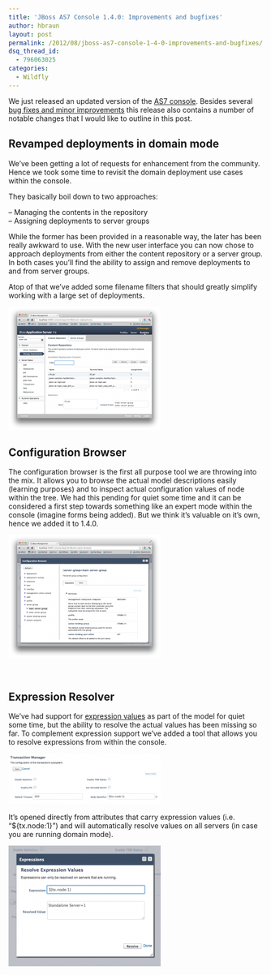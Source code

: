 ```yaml
---
title: 'JBoss AS7 Console 1.4.0: Improvements and bugfixes'
author: hbraun
layout: post
permalink: /2012/08/jboss-as7-console-1-4-0-improvements-and-bugfixes/
dsq_thread_id:
  - 796063025
categories:
  - Wildfly
---
```

We just released an updated version of the [AS7 console][1]. Besides several [bug fixes and minor improvements][2] this release also contains a number of notable changes that I would like to outline in this post.

## Revamped deployments in domain mode

We&#8217;ve been getting a lot of requests for enhancement from the community. Hence we took some time to revisit the domain deployment use cases within the console.

They basically boil down to two approaches:

&#8211; Managing the contents in the repository  
&#8211; Assigning deployments to server groups

While the former has been provided in a reasonable way, the later has been really awkward to use. With the new user interface you can now chose to approach deployments from either the content repository or a server group. In both cases you&#8217;ll find the ability to assign and remove deployments to and from server groups.

Atop of that we&#8217;ve added some filename filters that should greatly simplify working with a large set of deployments.

[<img class="aligncenter size-medium wp-image-212" title="Domain Deployments" src="/wp-content/uploads/2012/08/Screen-Shot-2012-08-07-at-1.50.42-PM-300x243.png" alt="" width="300" height="243" />][3]

## Configuration Browser

The configuration browser is the first all purpose tool we are throwing into the mix. It allows you to browse the actual model descriptions easily (learning purposes) and to inspect actual configuration values of node within the tree. We had this pending for quiet some time and it can be considered a first step towards something like an expert mode within the console (imagine forms being added). But we think it&#8217;s valuable on it&#8217;s own, hence we added it to 1.4.0.

[<img class="aligncenter size-medium wp-image-215" title="Configuration Browser" src="/wp-content/uploads/2012/08/Screen-Shot-2012-08-07-at-1.55.54-PM-300x243.png" alt="" width="300" height="243" />][4]

&nbsp;

## Expression Resolver

We&#8217;ve had support for [expression values][5] as part of the model for quiet some time, but the ability to resolve the actual values has been missing so far. To complement expression support we&#8217;ve added a tool that allows you to resolve expressions from within the console.

[<img class="aligncenter size-medium wp-image-227" title="Expression Values" src="/wp-content/uploads/2012/08/expression_value-300x100.png" alt="" width="300" height="100" />][6]

It&#8217;s opened directly from attributes that carry expression values (i.e. &#8220;${tx.node:1}&#8221;) and will automatically resolve values on all servers (in case you are running domain mode).

[<img class="aligncenter size-medium wp-image-228" title="Expression Resolver" src="/wp-content/uploads/2012/08/resolved-300x238.png" alt="" width="300" height="238" />][7]

 [1]: https://github.com/jbossas/console
 [2]: https://github.com/jbossas/console/wiki/1.4.0-Release-Notes
 [3]: /wp-content/uploads/2012/08/Screen-Shot-2012-08-07-at-1.50.42-PM.png
 [4]: /wp-content/uploads/2012/08/Screen-Shot-2012-08-07-at-1.55.54-PM.png
 [5]: https://docs.jboss.org/author/display/AS71/Expressions
 [6]: /wp-content/uploads/2012/08/expression_value.png
 [7]: /wp-content/uploads/2012/08/resolved.png